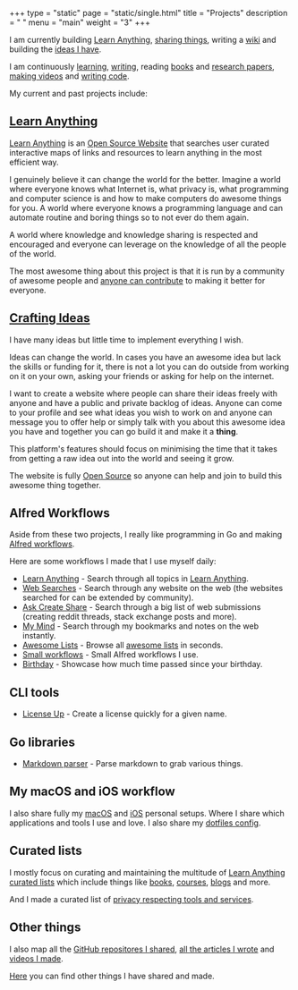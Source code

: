 +++
type = "static"
page = "static/single.html"
title = "Projects"
description = " "
menu = "main"
weight = "3"
+++

I am currently building [Learn Anything](https://learn-anything.xyz), [sharing things](https://wiki.nikitavoloboev.xyz/sharing/sharing.html), writing a [wiki](https://wiki.nikitavoloboev.xyz) and building the [ideas I have](https://trello.com/b/alB1ryRP).

I am continuously [learning](https://trello.com/b/cu32qF3q), [writing](https://wiki.nikitavoloboev.xyz/sharing/my-articles.html), reading [books](https://wiki.nikitavoloboev.xyz/books/books.html) and [research papers](https://wiki.nikitavoloboev.xyz/research-papers/research-papers.html), [making videos](https://wiki.nikitavoloboev.xyz/sharing/my-youtube.html) and [writing code](https://wiki.nikitavoloboev.xyz/sharing/my-github.html).

My current and past projects include:

## [Learn Anything](https://learn-anything.xyz)
[Learn Anything](https://learn-anything.xyz/) is an [Open Source Website](https://github.com/learn-anything/learn-anything) that searches user curated interactive maps of links and resources to learn anything in the most efficient way.

I genuinely believe it can change the world for the better. Imagine a world where everyone knows what Internet is, what privacy is, what programming and computer science is and how to make computers do awesome things for you. A world where everyone knows a programming language and can automate routine and boring things so to not ever do them again.

A world where knowledge and knowledge sharing is respected and encouraged and everyone can leverage on the knowledge of all the people of the world.

The most awesome thing about this project is that it is run by a community of awesome people and [anyone can contribute](https://github.com/learn-anything/learn-anything/wiki/Contributing) to making it better for everyone.

## [Crafting Ideas](https://github.com/nikitavoloboev/crafting-ideas)
I have many ideas but little time to implement everything I wish.

Ideas can change the world. In cases you have an awesome idea but lack the skills or funding for it, there is not a lot you can do outside from working on it on your own, asking your friends or asking for help on the internet.

I want to create a website where people can share their ideas freely with anyone and have a public and private backlog of ideas. Anyone can come to your profile and see what ideas you wish to work on and anyone can message you to offer help or simply talk with you about this awesome idea you have and together you can go build it and make it a **thing**.

This platform's features should focus on minimising the time that it takes from getting a raw idea out into the world and seeing it grow.

The website is fully [Open Source](https://github.com/nikitavoloboev/crafting-ideas) so anyone can help and join to build this awesome thing together.

## Alfred Workflows
Aside from these two projects, I really like programming in Go and making [Alfred workflows](https://github.com/learn-anything/alfred-workflows).

Here are some workflows I made that I use myself daily:

- [Learn Anything](https://github.com/nikitavoloboev/alfred-learn-anything) - Search through all topics in [Learn Anything](https://learn-anything.xyz/).
- [Web Searches](https://github.com/nikitavoloboev/alfred-web-searches) - Search through any website on the web (the websites searched for can be extended by community).
- [Ask Create Share](https://github.com/nikitavoloboev/alfred-ask-create-share) - Search through a big list of web submissions (creating reddit threads, stack exchange posts and more).
- [My Mind](https://github.com/nikitavoloboev/alfred-my-mind) - Search through my bookmarks and notes on the web instantly.
- [Awesome Lists](https://github.com/nikitavoloboev/alfred-awesome-lists) - Browse all [awesome lists](https://github.com/sindresorhus/awesome) in seconds.
- [Small workflows](https://github.com/nikitavoloboev/small-workflows) - Small Alfred workflows I use.
- [Birthday](https://github.com/nikitavoloboev/alfred-birthday) - Showcase how much time passed since your birthday.

## CLI tools
- [License Up](https://github.com/nikitavoloboev/license-up) - Create a license quickly for a given name.

## Go libraries
- [Markdown parser](https://github.com/nikitavoloboev/markdown-parser) - Parse markdown to grab various things.

## My macOS and iOS workflow
I also share fully my [macOS](https://github.com/nikitavoloboev/my-mac-os) and [iOS](https://github.com/nikitavoloboev/my-ios) personal setups. Where I share which applications and tools I use and love. I also share my [dotfiles config](https://github.com/nikitavoloboev/dotfiles).

## Curated lists
I mostly focus on curating and maintaining the multitude of [Learn Anything curated lists](https://github.com/learn-anything/learn-anything/wiki/Curated-Lists) which include things like [books](https://github.com/learn-anything/books), [courses](https://github.com/learn-anything/courses), [blogs](https://github.com/learn-anything/blogs) and more.

And I made a curated list of [privacy respecting tools and services](https://github.com/nikitavoloboev/privacy-respecting).

## Other things
I also map all the [GitHub repositores I shared](https://wiki.nikitavoloboev.xyz/sharing/my-github.html), [all the articles I wrote](https://wiki.nikitavoloboev.xyz/sharing/my-articles.html) and [videos I made](https://wiki.nikitavoloboev.xyz/sharing/my-youtube.html).

[Here](https://wiki.nikitavoloboev.xyz/sharing/sharing.html) you can find other things I have shared and made.
